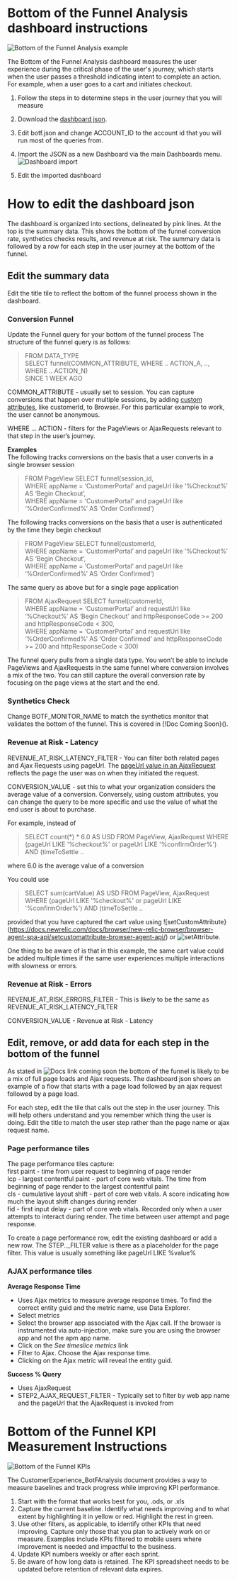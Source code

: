   
# Bottom of the Funnel Analysis dashboard instructions

![Bottom of the Funnel Analysis example](images/CustomerExperience_BotFunnelAnalysis.png?raw=true "Cx Bottom of the Funnel")

The Bottom of the Funnel Analysis dashboard measures the user experience during the critical phase of the user's journey, which starts when the user passes a threshold indicating intent to complete an action.  For example, when a user goes to a cart and initiates checkout. 
 
1. Follow the steps in <docs link> to determine steps in the user journey that you will measure

2. Download the [dashboard json](botf.json). 

3. Edit botf.json and change ACCOUNT_ID to the account id that you will run most of the queries from.

4. Import the JSON as a new Dashboard via the main Dashboards menu.
![Dashboard import](../images/ImportDashboard.png?raw=true "Dashboard import")

5. Edit the imported dashboard 

# How to edit the dashboard json

The dashboard is organized into sections, delineated by pink lines.   At the top is the summary data.  This shows the bottom of the funnel conversion rate, synthetics checks results, and revenue at risk.   The summary data is followed by a row for each step in the user journey at the bottom of the funnel. 

## Edit the summary data
Edit the title tile to reflect the bottom of the funnel process shown in the dashboard.

### Conversion Funnel 
Update the Funnel query for your bottom of the funnel process
The structure of the funnel query is as follows: <br>
>FROM DATA_TYPE <br>
  SELECT funnel(COMMON_ATTRIBUTE, WHERE .. ACTION_A, .., WHERE .. ACTION_N) <br>
  SINCE 1 WEEK AGO <br>

COMMON_ATTRIBUTE - usually set to session.  You can capture conversions that happen over multiple sessions, by adding [custom attributes](https://docs.newrelic.com/docs/browser/new-relic-browser/browser-agent-spa-api/setcustomattribute-browser-agent-api/), like customerId, to Browser.  For this particular example to work, the user cannot be anonymous. 

WHERE … ACTION - filters for the PageViews or AjaxRequests relevant to that step in the user’s journey.  

__Examples__  <br>
The following tracks conversions on the basis that a user converts in a single browser session
>FROM PageView SELECT funnel(session_id, <br>
      WHERE appName = ‘CustomerPortal’ and pageUrl like ‘%Checkout%’ AS ‘Begin Checkout’, <br>
      WHERE appName = ‘CustomerPortal’ and pageUrl like ‘%OrderConfirmed%’ AS ‘Order Confirmed’)<br>

The following tracks conversions on the basis that a user is authenticated by the time they begin checkout
>FROM PageView SELECT funnel(customerId, <br>
      WHERE appName = ‘CustomerPortal’ and pageUrl like ‘%Checkout%’ AS ‘Begin Checkout’, <br>
      WHERE appName = ‘CustomerPortal’ and pageUrl like ‘%OrderConfirmed%’ AS ‘Order Confirmed’)<br>

The same query as above but for a single page application
>FROM AjaxRequest SELECT funnel(customerId, <br>
      WHERE appName = ‘CustomerPortal’ and requestUrl like ‘%Checkout%’ AS ‘Begin Checkout’ and httpResponseCode >= 200 and httpResponseCode < 300, <br>
      WHERE appName = ‘CustomerPortal’ and requestUrl like ‘%OrderConfirmed%’ AS ‘Order Confirmed’ and httpResponseCode >= 200 and httpResponseCode < 300)<br>

The funnel query pulls from a single data type. You won’t be able to include PageViews and AjaxRequests in the same funnel where conversion involves a mix of the two.  You can still capture the overall conversion rate by focusing on the page views at the start and the end.

### Synthetics Check
Change BOTF_MONITOR_NAME to match the synthetics monitor that validates the bottom of the funnel.  This is covered in [!Doc Coming Soon}().

### Revenue at Risk - Latency
REVENUE_AT_RISK_LATENCY_FILTER - You can filter both related pages and Ajax Requests using pageUrl.  The [pageUrl value in an AjaxRequest](https://docs.newrelic.com/attribute-dictionary/?dataSource=Browser+agent&event=AjaxRequest&attributeSearch=pageUrl) reflects the page the user was on when they initiated the request.  

CONVERSION_VALUE - set this to what your organization considers the average value of a conversion.  Conversely, using custom attributes, you can change the query to be more specific and use the value of what the end user is about to purchase.   

For example, instead of <br>
>SELECT count(*) * 6.0 AS USD FROM PageView, AjaxRequest WHERE (pageUrl LIKE '%checkout%' or pageUrl LIKE '%confirmOrder%') AND (timeToSettle ..

where 6.0 is the average value of a conversion

You could use
>SELECT sum(cartValue) AS USD FROM PageView, AjaxRequest WHERE (pageUrl LIKE '%checkout%' or pageUrl LIKE '%confirmOrder%') AND (timeToSettle ..

provided that you have captured the cart value using ![setCustomAttribute}(https://docs.newrelic.com/docs/browser/new-relic-browser/browser-agent-spa-api/setcustomattribute-browser-agent-api/) or ![setAttribute](https://docs.newrelic.com/docs/browser/new-relic-browser/browser-agent-spa-api/setattribute-browser-spa-api/).

One thing to be aware of is that in this example, the same cart value could be added multiple times if the same user experiences multiple interactions with slowness or errors.

### Revenue at Risk - Errors
REVENUE_AT_RISK_ERRORS_FILTER - This is likely to be the same as REVENUE_AT_RISK_LATENCY_FILTER

CONVERSION_VALUE - Revenue at Risk - Latency

## Edit, remove, or add data for each step in the bottom of the funnel

As stated in ![Docs link coming soon]() the bottom of the funnel is likely to be a mix of full page loads and Ajax requests.  The dashboard json shows an example of a flow that starts with a page load followed by an ajax request followed by a page load. 

For each step, edit the tile that calls out the step in the user journey.  This will help others understand and you remember which thing the user is doing.   Edit the title to match the user step rather than the page name or ajax request name.  

### Page performance tiles

The page performance tiles capture:<br>
first paint - time from user request to beginning of page render<br>
lcp - largest contentful paint - part of core web vitals. The time from beginning of page render to the largest contentful paint<br>
cls - cumulative layout shift - part of core web vitals.  A score indicating how much the layout shift changes during render<br>
fid - first input delay - part of core web vitals.  Recorded only when a user attempts to interact during render.  The time between user attempt and page response. <br>

To create a page performance row, edit the existing dashboard or add a new row.  The STEP.._FILTER value is there as a placeholder for the page filter.  This value is usually something like pageUrl LIKE %value%

### AJAX performance tiles

__Average Response Time__<br>
* Uses Ajax metrics to measure average response times.  To find the correct entity guid and the metric name, use Data Explorer.  
* Select metrics
* Select the browser app associated with the Ajax call.  If the browser is instrumented via auto-injection, make sure you are using the browser app and not the apm app name. 
* Click on the _See timeslice metrics_ link
* Filter to Ajax.  Choose the Ajax response time. 
* Clicking on the Ajax metric will reveal the entity guid. 

__Success % Query__<br>
* Uses AjaxRequest
* STEP2_AJAX_REQUEST_FILTER - Typically set to filter by web app name and the pageUrl that the AjaxRequest is invoked from

# Bottom of the Funnel KPI Measurement Instructions

![Bottom of the Funnel KPIs](images/CustomerExperience_Botf_KPIs.png?raw=true "Cx Bottom of the Funnel KPIs")

The CustomerExperience_BotFAnalysis document provides a way to measure baselines and track progress while improving KPI performance.

1. Start with the format that works best for you, .ods, or .xls
2. Capture the current baseline.  Identify what needs improving and to what extent by highlighting it in yellow or red.  Highlight the rest in green.
3. Use other filters, as applicable, to identify other KPIs that need improving.  Capture only those that you plan to actively work on or measure.   Examples include KPIs filtered to mobile users where improvement is needed and impactful to the business.
4. Update KPI numbers weekly or after each sprint.  
5. Be aware of how long data is retained.  The KPI spreadsheet needs to be updated before retention of relevant data expires.
 




 